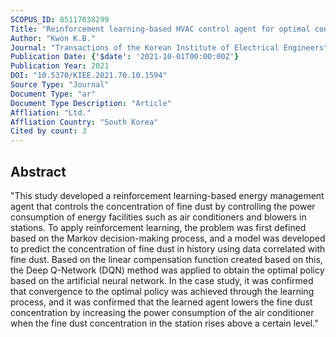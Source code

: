 ```yaml
---
SCOPUS_ID: 85117038299
Title: "Reinforcement learning-based HVAC control agent for optimal control of particulate matter in railway stations"
Author: "Kwon K.B."
Journal: "Transactions of the Korean Institute of Electrical Engineers"
Publication Date: {'$date': '2021-10-01T00:00:00Z'}
Publication Year: 2021
DOI: "10.5370/KIEE.2021.70.10.1594"
Source Type: "Journal"
Document Type: "ar"
Document Type Description: "Article"
Affliation: "Ltd."
Affliation Country: "South Korea"
Cited by count: 3
---
```


## Abstract
"This study developed a reinforcement learning-based energy management agent that controls the concentration of fine dust by controlling the power consumption of energy facilities such as air conditioners and blowers in stations. To apply reinforcement learning, the problem was first defined based on the Markov decision-making process, and a model was developed to predict the concentration of fine dust in history using data correlated with fine dust. Based on the linear compensation function created based on this, the Deep Q-Network (DQN) method was applied to obtain the optimal policy based on the artificial neural network. In the case study, it was confirmed that convergence to the optimal policy was achieved through the learning process, and it was confirmed that the learned agent lowers the fine dust concentration by increasing the power consumption of the air conditioner when the fine dust concentration in the station rises above a certain level."
